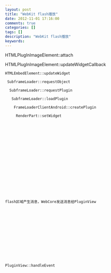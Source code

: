 ```yaml
---
layout: post
title: "WebKit flash播放"
date: 2012-11-01 17:16:00 
comments: true
categories: []
tags: []
description: "WebKit flash播放"
keywords: 
---
```



 
  HTMLPlugInImageElement::attach
  
   HTMLPlugInImageElement::updateWidgetCallback
   
    HTMLEmbedElement::updateWidget
    
     SubframeLoader::requestObject
     
      SubframeLoader::requestPlugin
      
       SubframeLoader::loadPlugin
       
        FrameLoaderClientAndroid::createPlugin
        
         RenderPart::setWidget
         
         
        
       
      
     
    
   
  
 
 
  
   
   
  
 
 
  
   
    flash区域产生消息，WebCore发送消息给PluginView
   
  
 
 
  
   
    
    
   
  
 
 
  
   
    PluginView::handleEvent
    
    
   
  
 
 
  
   
    
    
   
  
 
 
  
   
    
    
   
  
 
 
  
   
    
    
   
  
 


